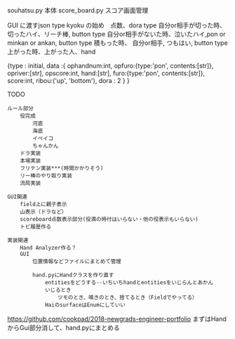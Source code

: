 souhatsu.py 本体
score_board.py スコア画面管理

GUI に渡すjson
type kyoku の始め　点数、dora
type 自分or相手が切った時、切ったハイ、リーチ棒, button
type 自分or相手がないた時、泣いたハイ,pon or minkan or ankan, button
type 積もった時、 自分or相手, つもはい, button
type 上がった時、上がった人、hand
    
{type : initial,
data :{ ophandnum:int,
    opfuro:{type:'pon', contents:[str]},
    opriver:[str],
    opscore:int,
    hand:[str],
    furo:{type:'pon', contents:[str]},
    score:int,
    ribou:('up', 'bottom'),
    dora : 2
    }
}
    
    
TODO

    ルール部分
        役完成
            河底
            海底
            イペイコ
            ちゃんかん
        ドラ実装
        本場実装
        フリテン実装***(時間かかりそう)
        リー棒のやり取り実装
        流局実装

    GUI関連
        field上に親子表示
        山表示（ドラなど）
        scoreboard点数表示部分(役満の時付はいらない・他の役表示もいらない)
        トビ履歴作る

    実装関連
        Hand Analyzer作る？
        GUI
            位置情報などファイルにまとめて管理

            hand.pyにHandクラスを作り直す
                entitiesをどうする--いちいちhandとentitiesをいじらんとあかん
                いじるとき
                    ツモのとき、鳴きのとき、捨てるとき（Fieldでやってる）
                HaiのsurfaceはEnumにしていい
https://github.com/cookpad/2018-newgrads-engineer-portfolio
            まずはHandからGui部分消して、hand.pyにまとめる
